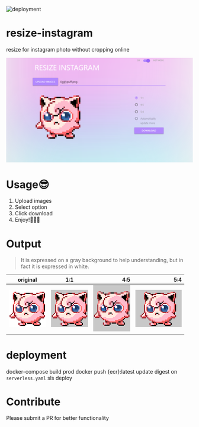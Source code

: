 ![deployment](https://github.com/xncbf/resize-instagram/workflows/deployment%20to%20master/badge.svg)

# resize-instagram

resize for instagram photo without cropping online

[![resize instagram](https://github.com/xncbf/resize-instagram/blob/master/static/resize-instagram.png)](https://resiz.io/)

# Usage:sunglasses:

 1. Upload images
 2. Select option
 3. Click download
 4. Enjoy!:clap::clap::clap:


# Output

>  It is expressed on a gray background to help understanding, but in fact it is expressed in white.

| original |      1:1      |  4:5  |  5:4  |
|----------|:-------------:|------:|------:|
| ![origin](https://github.com/xncbf/resize-instagram/blob/master/static/origin.png) |  ![origin](https://github.com/xncbf/resize-instagram/blob/master/static/1x1.png) | ![origin](https://github.com/xncbf/resize-instagram/blob/master/static/4x5.png) | ![origin](https://github.com/xncbf/resize-instagram/blob/master/static/5x4.png) |


# deployment

docker-compose build prod
docker push {ecr}:latest
update digest on `serverless.yaml`
sls deploy

# Contribute

Please submit a PR for better functionality
